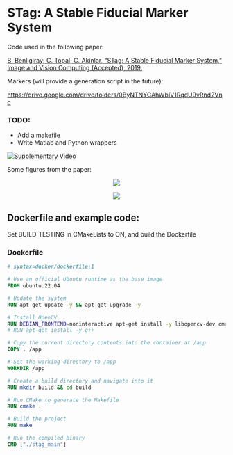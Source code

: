 # STag: A Stable Fiducial Marker System

Code used in the following paper:

[B. Benligiray; C. Topal; C. Akinlar, "STag: A Stable Fiducial Marker System," Image and Vision Computing (Accepted), 2019.](https://arxiv.org/abs/1707.06292)

Markers (will provide a generation script in the future):

https://drive.google.com/drive/folders/0ByNTNYCAhWbIV1RqdU9vRnd2Vnc

### TODO:
* Add a makefile
* Write Matlab and Python wrappers

[![Supplementary Video](https://user-images.githubusercontent.com/19530665/57184379-6a250580-6ec3-11e9-8ab3-7e139966f13b.png)](https://www.youtube.com/watch?v=vnHI3GzLVrY) 

Some figures from the paper:

<p align="center">
  <img src="https://user-images.githubusercontent.com/19530665/57179654-c0c11e00-6e88-11e9-9ca5-0c0153b28c91.png"/>
</p>

<p align="center">
  <img src="https://user-images.githubusercontent.com/19530665/57179660-cae31c80-6e88-11e9-8f80-bf8e24e59957.png"/>
</p>

## Dockerfile and example code:

Set BUILD_TESTING in CMakeLists to ON, and build the Dockerfile

### Dockerfile

``` Dockerfile
# syntax=docker/dockerfile:1

# Use an official Ubuntu runtime as the base image
FROM ubuntu:22.04

# Update the system
RUN apt-get update -y && apt-get upgrade -y

# Install OpenCV
RUN DEBIAN_FRONTEND=noninteractive apt-get install -y libopencv-dev cmake g++
# RUN apt-get install -y g++

# Copy the current directory contents into the container at /app
COPY . /app

# Set the working directory to /app
WORKDIR /app

# Create a build directory and navigate into it
RUN mkdir build && cd build

# Run CMake to generate the Makefile
RUN cmake .

# Build the project
RUN make

# Run the compiled binary
CMD ["./stag_main"]
```
